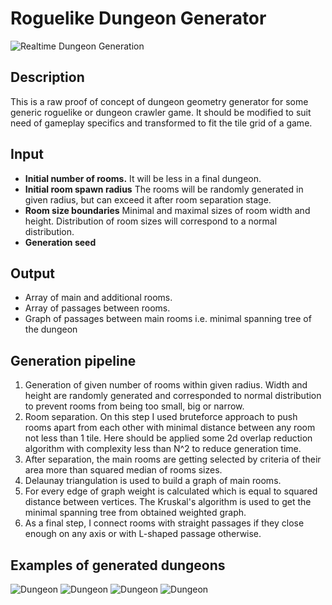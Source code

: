 # Roguelike Dungeon Generator

![Realtime Dungeon Generation](https://www.dropbox.com/s/xzq3gbu2szel6jy/dungeon_realtime_generation.gif?dl=1)

## Description
This is a raw proof of concept of dungeon geometry generator for some generic roguelike or dungeon crawler game. It should be modified to suit need of gameplay specifics and transformed to fit the tile grid of a game.

## Input
*  **Initial number of rooms.** It will be less in a final dungeon. 
*  **Initial room spawn radius** The rooms will be randomly generated in given radius, but can exceed it after room separation stage.
*  **Room size boundaries** Minimal and maximal sizes of room width and height. Distribution of room sizes will correspond to a normal distribution.
*  **Generation seed**

## Output
* Array of main and additional rooms.
* Array of passages between rooms.
* Graph of passages between main rooms i.e. minimal spanning tree of the dungeon

## Generation pipeline
1. Generation of given number of rooms within given radius. Width and height are randomly generated and corresponded to normal distribution to prevent rooms from being too small, big or narrow.
2. Room separation. On this step I used bruteforce approach to push rooms apart from each other with minimal distance between any room not less than 1 tile. Here should be applied some 2d overlap reduction algorithm with complexity less than N^2  to reduce generation time.
3. After separation, the main rooms are getting selected by criteria of their area more than squared median of rooms sizes.
4. Delaunay triangulation is used to build a graph of main rooms.
5. For every edge of graph weight is calculated which is equal to squared distance between vertices. The Kruskal's algorithm is used to get the minimal spanning tree from obtained weighted graph.
6. As a final step, I connect rooms with straight passages if they close enough on any axis or with L-shaped passage otherwise.

## Examples of generated dungeons
![Dungeon](https://www.dropbox.com/s/wc8vufnn1m6iybo/Dungeon.PNG?dl=1)
![Dungeon](https://www.dropbox.com/s/2v2sppygegofaqb/Dungeon_2.PNG?dl=1)
![Dungeon](https://www.dropbox.com/s/tmvzdkc4flu1nr1/Dungeon_3.PNG?dl=1)
![Dungeon](https://www.dropbox.com/s/iz5rz60erpfyew8/Dungeon_4.PNG?dl=1)
